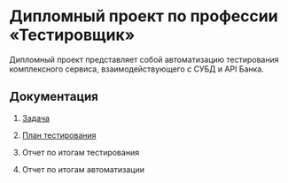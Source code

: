 # Дипломный проект по профессии «Тестировщик»

Дипломный проект представляет собой автоматизацию тестирования комплексного сервиса, взаимодействующего с СУБД и API Банка.

## Документация

1. [Задача](https://github.com/Inavono4ka/Diplom/blob/master/documentation/Zadacha.md)

2. [План тестирования](https://github.com/Inavono4ka/Diplom/blob/master/documentation/Plan.md)

3. Отчет по итогам тестирования

4. Отчет по итогам автоматизации

